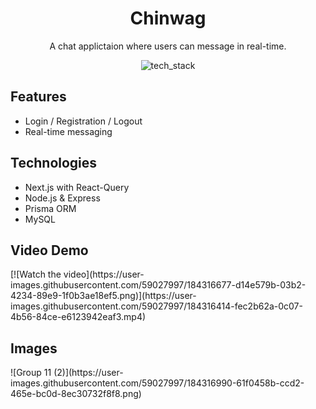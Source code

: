 <div align="center">
<h1>Chinwag</h1>
<p>A chat applictaion where users can message in real-time.</p>

![tech_stack](https://user-images.githubusercontent.com/59027997/134377330-4dbb7747-e9cb-4f36-8047-738ce6703a27.png)

</div>
<div>
<h2>Features</h2>
<ul>
  <li>Login / Registration / Logout</li>
  <li>Real-time messaging</li>
</ul>
</div>

<div>
<h2>Technologies</h2>
<ul>
  <li>Next.js with React-Query</li>
  <li>Node.js & Express</li>
  <li>Prisma ORM</li>
  <li>MySQL</li>
</ul>
</div>

<h2>Video Demo</h2>
[![Watch the video](https://user-images.githubusercontent.com/59027997/184316677-d14e579b-03b2-4234-89e9-1f0b3ae18ef5.png)](https://user-images.githubusercontent.com/59027997/184316414-fec2b62a-0c07-4b56-84ce-e6123942eaf3.mp4)
</div>

<h2>Images</h2>
![Group 11 (2)](https://user-images.githubusercontent.com/59027997/184316990-61f0458b-ccd2-465e-bc0d-8ec30732f8f8.png)
</div>
